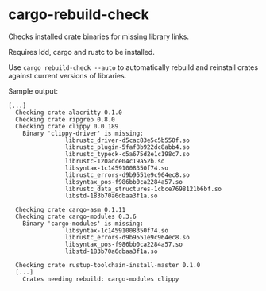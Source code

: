# cargo-rebuild-check

Checks installed crate binaries for missing library links.

Requires ldd, cargo and rustc to be installed.

Use ````cargo rebuild-check --auto```` to automatically rebuild and reinstall
crates against current versions of libraries.

Sample output:

````
[...]
  Checking crate alacritty 0.1.0
  Checking crate ripgrep 0.8.0
  Checking crate clippy 0.0.189
    Binary 'clippy-driver' is missing:
                librustc_driver-d5cac83e5c5b550f.so
                librustc_plugin-5faf8b922dc8abb4.so
                librustc_typeck-c5a675d2e1c198c7.so
                librustc-120adce04c19a52b.so
                libsyntax-1c14591008350f74.so
                librustc_errors-d9b9551e9c964ec8.so
                libsyntax_pos-f986bb0ca2284a57.so
                librustc_data_structures-1cbce7698121b6bf.so
                libstd-183b70a6dbaa3f1a.so

  Checking crate cargo-asm 0.1.11
  Checking crate cargo-modules 0.3.6
    Binary 'cargo-modules' is missing:
                libsyntax-1c14591008350f74.so
                librustc_errors-d9b9551e9c964ec8.so
                libsyntax_pos-f986bb0ca2284a57.so
                libstd-183b70a6dbaa3f1a.so

  Checking crate rustup-toolchain-install-master 0.1.0
  [...]
    Crates needing rebuild: cargo-modules clippy
  ````
